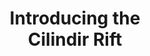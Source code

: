 ---
title: Introducing the<span class="line-break-mobile"><br></span>Cilindir Rift
layout: "home"
url: "/"

desktop_hero_image:
  src: "/images/renders/hero/desktop/home.png"
  alt: "Tri Render Container"

mobile_hero_images:
  - src: "/images/renders/hero/mobile/museum/archaeologist.png"
    alt: "Cilindir Rift: Archaeologist"
  - src: "/images/renders/hero/mobile/education/teacher.png"
    alt: "Cilindir Rift: Teacher"
  - src: "/images/renders/hero/mobile/zoo_aquarium/penguins.png"
    alt: "Cilindir Rift: Penguins"

hero_text: Lifelike AI for More Immersive Learning.

scroll_target: "technology"

feature_dropdowns:
  intro: "Click on the tiles below to learn more about the Rift platform."
  tiles:
    - title: "AI-Powered Learning"
      imageSrc: "/images/stock/planning_session.png"
      imageAlt: "Shared virtual spaces"
      description: "Adaptive AI characters serve as personal, highly knowledgeable mentors, experts, and guides. Users can see, hear, and interact with these AI systems as if they were another person together in the same room. AI educators are trained on vast amounts of information, and designed with strict safety protocols."
      open: true

    - title: "Powered by Unreal"
      imageSrc: "/images/stock/three_person_networking.png"
      imageAlt: "Full Body Capture"
      description: "The Rift is built on <a href='https://www.unrealengine.com/' target='_blank' rel='noopener'>Unreal Engine</a>, a leading game development engine known for its stunning graphics and advanced physics. This makes it possible for learners to explore dynamic virtual worlds where AI characters can move naturally and interact with their surroundings."

    - title: "Wearables-Free Immersion"
      imageSrc: "/images/stock/three_person_networking.png"
      imageAlt: "Full Body Capture"
      description: "The Cilindir Rift provides a fully wearables-free experience—no VR headset required. This eliminates discomfort and fatigue associated with the prolonged use of headsets and hand controllers, reduces hygiene concerns, and avoids barriers for both younger and older learners."

    - title: "User Tracking"
      imageSrc: "/images/stock/two_people_drinking_tea.png"
      imageAlt: "Laptop Integration"
      description: "Integrated cameras track the users' position and facial expression in real time, enabling more natural AI interactions. This tracking data allows AI characters to maintain natural eye contact and better understand the learner's age and level of comprehension. No video data is recorded or stored."

    - title: "View-Dependent Rendering"
      imageSrc: "/images/stock/two_panel_fold.png"
      imageAlt: "Minimal Footprint"
      description: "This optional feature allows the Rift to render content based on the user’s position and viewing angle. Like looking into a mirror, the view changes naturally as you move your head. This makes the projected image appear spatially consistent and realistic, unlike a traditional flat-screen display."

use_cases:
  - icon: "fa-user-group"
    title: "Iconic Encounters"
    description: "Converse with innovators, political leaders, and cultural icons brought to life as AI characters."
  - icon: "fa-earth-americas"
    title: "Exploration at Scale"
    description: "Explore ancient worlds, iconic landmarks, and scientific wonders in full scale."
  - icon: "fa-brain"
    title: "Adaptive Learning"
    description: "Learn interactively, with safe AI responses tailoring to guest curiosity and comprehension."
  - icon: "fa-scroll"
    title: "Interactive Stories"
    description: "Engage with lessons and concepts through interactive and emotive storytelling."

section_footer: |
  Learn more about how educators and institutions are using Cilindir:<span class="line-break-1280"><br></span>
  <a href='/applications/education'>Education</a>,
  <a href='/applications/museums'>Museums</a>, and
  <a href='/applications/zoos-and-aquariums'>Zoos and Aquariums</a>.
---